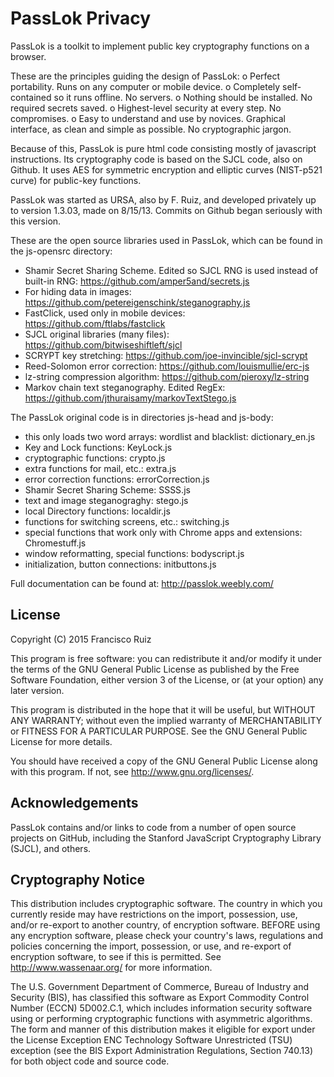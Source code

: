 PassLok Privacy
===============

PassLok is a toolkit to implement public key cryptography functions on a browser.

These are the principles guiding the design of PassLok:
o	Perfect portability. Runs on any computer or mobile device.
o	Completely self-contained so it runs offline. No servers.
o	Nothing should be installed. No required secrets saved.
o	Highest-level security at every step. No compromises.
o	Easy to understand and use by novices. Graphical interface,
	as clean and simple as possible. No cryptographic jargon.

Because of this, PassLok is pure html code consisting mostly of javascript instructions. Its cryptography code is based on the SJCL code, also on Github. It uses AES for symmetric encryption and elliptic curves (NIST-p521 curve) for public-key functions.

PassLok was started as URSA, also by F. Ruiz, and developed privately up to version 1.3.03, made on 8/15/13. Commits on Github began seriously with this version.

These are the open source libraries used in PassLok, which can be found in the js-opensrc directory:
* Shamir Secret Sharing Scheme. Edited so SJCL RNG is used instead of built-in RNG: https://github.com/amper5and/secrets.js
* For hiding data in images: https://github.com/petereigenschink/steganography.js
* FastClick, used only in mobile devices: https://github.com/ftlabs/fastclick
* SJCL original libraries (many files): https://github.com/bitwiseshiftleft/sjcl
* SCRYPT key stretching: https://github.com/joe-invincible/sjcl-scrypt
* Reed-Solomon error correction: https://github.com/louismullie/erc-js
* lz-string compression algorithm: https://github.com/pieroxy/lz-string
* Markov chain text steganography. Edited RegEx: https://github.com/jthuraisamy/markovTextStego.js

The PassLok original code is in directories js-head and js-body:
* this only loads two word arrays: wordlist and blacklist: dictionary_en.js
* Key and Lock functions: KeyLock.js
* cryptographic functions: crypto.js
* extra functions for mail, etc.: extra.js
* error correction functions: errorCorrection.js
* Shamir Secret Sharing Scheme: SSSS.js
* text and image steganograghy: stego.js
* local Directory functions: localdir.js
* functions for switching screens, etc.: switching.js
* special functions that work only with Chrome apps and extensions: Chromestuff.js
* window reformatting, special functions: bodyscript.js
* initialization, button connections: initbuttons.js

Full documentation can be found at: <http://passlok.weebly.com/>

License
-------

  Copyright (C) 2015 Francisco Ruiz

  This program is free software: you can redistribute it and/or modify
  it under the terms of the GNU General Public License as published by
  the Free Software Foundation, either version 3 of the License, or
  (at your option) any later version.

  This program is distributed in the hope that it will be useful,
  but WITHOUT ANY WARRANTY; without even the implied warranty of
  MERCHANTABILITY or FITNESS FOR A PARTICULAR PURPOSE. See the
  GNU General Public License for more details.

  You should have received a copy of the GNU General Public License
  along with this program. If not, see <http://www.gnu.org/licenses/>.

Acknowledgements
----------------

  PassLok contains and/or links to code from a number of open source
  projects on GitHub, including the Stanford JavaScript
  Cryptography Library (SJCL), and others.

Cryptography Notice
-------------------

  This distribution includes cryptographic software. The country in
  which you currently reside may have restrictions on the import,
  possession, use, and/or re-export to another country, of encryption
  software. BEFORE using any encryption software, please check your
  country's laws, regulations and policies concerning the import,
  possession, or use, and re-export of encryption software, to see if
  this is permitted. See <http://www.wassenaar.org/> for more
  information.

  The U.S. Government Department of Commerce, Bureau of Industry and
  Security (BIS), has classified this software as Export Commodity
  Control Number (ECCN) 5D002.C.1, which includes information security
  software using or performing cryptographic functions with asymmetric
  algorithms. The form and manner of this distribution makes it
  eligible for export under the License Exception ENC Technology
  Software Unrestricted (TSU) exception (see the BIS Export
  Administration Regulations, Section 740.13) for both object code and
  source code.
